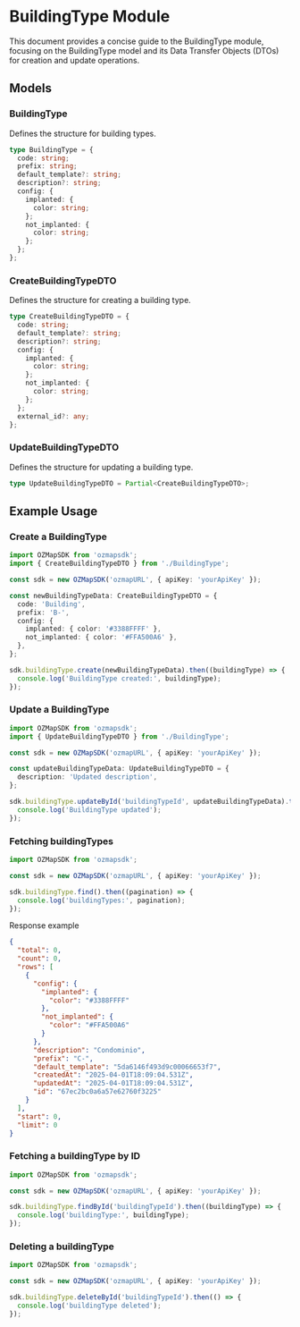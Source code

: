 # BuildingType Module

This document provides a concise guide to the BuildingType module, focusing on the BuildingType model and its Data Transfer Objects (DTOs) for creation and update operations.

## Models

### BuildingType

Defines the structure for building types.

```typescript
type BuildingType = {
  code: string;
  prefix: string;
  default_template?: string;
  description?: string;
  config: {
    implanted: {
      color: string;
    };
    not_implanted: {
      color: string;
    };
  };
};
```

### CreateBuildingTypeDTO

Defines the structure for creating a building type.

```typescript
type CreateBuildingTypeDTO = {
  code: string;
  default_template?: string;
  description?: string;
  config: {
    implanted: {
      color: string;
    };
    not_implanted: {
      color: string;
    };
  };
  external_id?: any;
};
```

### UpdateBuildingTypeDTO

Defines the structure for updating a building type.

```typescript
type UpdateBuildingTypeDTO = Partial<CreateBuildingTypeDTO>;
```

## Example Usage

### Create a BuildingType

```typescript
import OZMapSDK from 'ozmapsdk';
import { CreateBuildingTypeDTO } from './BuildingType';

const sdk = new OZMapSDK('ozmapURL', { apiKey: 'yourApiKey' });

const newBuildingTypeData: CreateBuildingTypeDTO = {
  code: 'Building',
  prefix: 'B-',
  config: {
    implanted: { color: '#3388FFFF' },
    not_implanted: { color: '#FFA500A6' },
  },
};

sdk.buildingType.create(newBuildingTypeData).then((buildingType) => {
  console.log('BuildingType created:', buildingType);
});
```

### Update a BuildingType

```typescript
import OZMapSDK from 'ozmapsdk';
import { UpdateBuildingTypeDTO } from './BuildingType';

const sdk = new OZMapSDK('ozmapURL', { apiKey: 'yourApiKey' });

const updateBuildingTypeData: UpdateBuildingTypeDTO = {
  description: 'Updated description',
};

sdk.buildingType.updateById('buildingTypeId', updateBuildingTypeData).then(() => {
  console.log('BuildingType updated');
});
```

### Fetching buildingTypes

```typescript
import OZMapSDK from 'ozmapsdk';

const sdk = new OZMapSDK('ozmapURL', { apiKey: 'yourApiKey' });

sdk.buildingType.find().then((pagination) => {
  console.log('buildingTypes:', pagination);
});
```

Response example

```json
{
  "total": 0,
  "count": 0,
  "rows": [
    {
      "config": {
        "implanted": {
          "color": "#3388FFFF"
        },
        "not_implanted": {
          "color": "#FFA500A6"
        }
      },
      "description": "Condominio",
      "prefix": "C-",
      "default_template": "5da6146f493d9c00066653f7",
      "createdAt": "2025-04-01T18:09:04.531Z",
      "updatedAt": "2025-04-01T18:09:04.531Z",
      "id": "67ec2bc0a6a57e62760f3225"
    }
  ],
  "start": 0,
  "limit": 0
}
```

### Fetching a buildingType by ID

```typescript
import OZMapSDK from 'ozmapsdk';

const sdk = new OZMapSDK('ozmapURL', { apiKey: 'yourApiKey' });

sdk.buildingType.findById('buildingTypeId').then((buildingType) => {
  console.log('buildingType:', buildingType);
});
```

### Deleting a buildingType

```typescript
import OZMapSDK from 'ozmapsdk';

const sdk = new OZMapSDK('ozmapURL', { apiKey: 'yourApiKey' });

sdk.buildingType.deleteById('buildingTypeId').then(() => {
  console.log('buildingType deleted');
});
```
